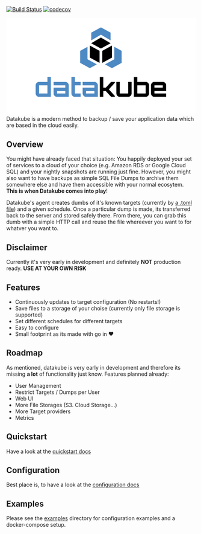 [![Build Status](https://semaphoreci.com/api/v1/datakube/datakube/branches/master/badge.svg)](https://semaphoreci.com/datakube/datakube)
[![codecov](https://codecov.io/gh/datakube/datakube/branch/master/graph/badge.svg)](https://codecov.io/gh/datakube/datakube)

![Datakube](docs/images/datakube.png)
\
Datakube is a modern method to backup / save your application data which are based in the cloud easily.

## Overview
You might have already faced that situation: You happily deployed your set of services to a cloud of your choice 
(e.g. Amazon RDS or Google Cloud SQL) and your nightly snapshots are running just fine. However, you might also want to
have backups as simple SQL File Dumps to archive them somewhere else and have them accessible with your normal
ecosytem. **This is when Datakube comes into play**!

Datakube's agent creates dumbs of it's known targets (currently by [a .toml file](./examples/targets.toml))
and a given schedule. Once a particular dump is made, its transferred back to the server and stored safely there. From
there, you can grab this dumb with a simple HTTP call and reuse the file whereever you want to for whatver
you want to.

## Disclaimer
Currently it's very early in development and definitely **NOT** production ready. **USE AT YOUR OWN RISK**

## Features
- Continuously updates to target configuration (No restarts!)
- Save files to a storage of your choise (currently only file storage is supported)
- Set different schedules for different targets
- Easy to configure
- Small footprint as its made with go in :heart:

## Roadmap
As mentioned, datakube is very early in development and therefore its missing **a lot** of functionality just
know. Features planned already:

- User Management
- Restrict Targets / Dumps per User
- Web UI
- More File Storages (S3. Cloud Storage...)
- More Target providers
- Metrics

## Quickstart
Have a look at the [quickstart docs](./docs/quickstart.md)

## Configuration
Best place is, to have a look at the [configuration docs](./docs/configuration)

## Examples
Please  see the [examples](./examples) directory for configuration examples and a docker-compose setup.